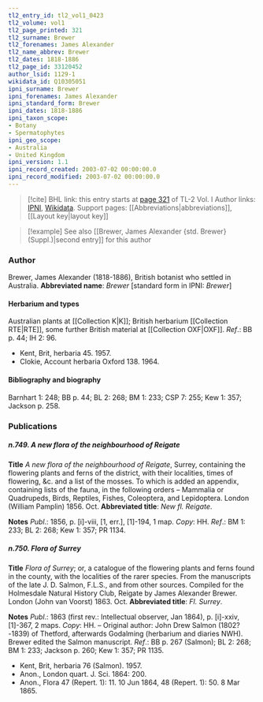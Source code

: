 ```yaml
---
tl2_entry_id: tl2_vol1_0423
tl2_volume: vol1
tl2_page_printed: 321
tl2_surname: Brewer
tl2_forenames: James Alexander
tl2_name_abbrev: Brewer
tl2_dates: 1818-1886
tl2_page_id: 33120452
author_lsid: 1129-1
wikidata_id: Q10305051
ipni_surname: Brewer
ipni_forenames: James Alexander
ipni_standard_form: Brewer
ipni_dates: 1818-1886
ipni_taxon_scope: 
- Botany
- Spermatophytes
ipni_geo_scope: 
- Australia
- United Kingdom
ipni_version: 1.1
ipni_record_created: 2003-07-02 00:00:00.0
ipni_record_modified: 2003-07-02 00:00:00.0
---
```


> [!cite] BHL link: this entry starts at [page 321](https://www.biodiversitylibrary.org/page/33120452) of TL-2 Vol. I
> Author links: [IPNI](https://www.ipni.org/a/1129-1), [Wikidata](https://www.wikidata.org/wiki/Q10305051). Support pages: [[Abbreviations|abbreviations]], [[Layout key|layout key]]

> [!example] See also [[Brewer, James Alexander {std. Brewer} (Suppl.)|second entry]] for this author

### Author

Brewer, James Alexander (1818-1886), British botanist who settled in Australia. 
**Abbreviated name**: *Brewer* \[standard form in IPNI: *Brewer*\]

#### Herbarium and types

Australian plants at [[Collection K|K]]; British herbarium [[Collection RTE|RTE]], some further British material at [[Collection OXF|OXF]].
*Ref*.: BB p. 44; IH 2: 96.
- Kent, Brit, herbaria 45. 1957.
- Clokie, Account herbaria Oxford 138. 1964.

#### Bibliography and biography

Barnhart 1: 248; BB p. 44; BL 2: 268; BM 1: 233; CSP 7: 255; Kew 1: 357; Jackson p. 258.

### Publications

##### n.749. A new flora of the neighbourhood of Reigate

**Title**
*A new flora of the neighbourhood of Reigate*, Surrey, containing the flowering plants and ferns of the district, with their localities, times of flowering, &c. and a list of the mosses. To which is added an appendix, containing lists of the fauna, in the following orders – Mammalia or Quadrupeds, Birds, Reptiles, Fishes, Coleoptera, and Lepidoptera. London (William Pamplin) 1856. Oct.
**Abbreviated title**: *New fl. Reigate*.

**Notes**
*Publ*.: 1856, p. \[i\]-viii, \[1, err.\], \[1\]-194, 1 map. *Copy*: HH.
*Ref*.: BM 1: 233; BL 2: 268; Kew 1: 357; PR 1134.

##### n.750. Flora of Surrey

**Title**
*Flora of Surrey*; or, a catalogue of the flowering plants and ferns found in the county, with the localities of the rarer species. From the manuscripts of the late J. D. Salmon, F.L.S., and from other sources. Compiled for the Holmesdale Natural History Club, Reigate by James Alexander Brewer. London (John van Voorst) 1863. Oct.
**Abbreviated title**: *Fl. Surrey*.

**Notes**
*Publ*.: 1863 (first rev.: Intellectual observer, Jan 1864), p. \[i\]-xxiv, \[1\]-367, 2 maps.
*Copy*: HH. – Original author: John Drew Salmon (1802?-1839) of Thetford, afterwards Godalming (herbarium and diaries NWH). Brewer edited the Salmon manuscript.
*Ref*.: BB p. 267 (Salmon); BL 2: 268; BM 1: 233; Jackson p. 260; Kew 1: 357; PR 1135.
- Kent, Brit, herbaria 76 (Salmon). 1957.
- Anon., London quart. J. Sci. 1864: 200.
- Anon., Flora 47 (Repert. 1): 11. 10 Jun 1864, 48 (Repert. 1): 50. 8 Mar 1865.

